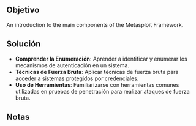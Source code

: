 ## Objetivo
An introduction to the main components of the Metasploit Framework.
## Solución
- **Comprender la Enumeración**: Aprender a identificar y enumerar los mecanismos de autenticación en un sistema.
- **Técnicas de Fuerza Bruta**: Aplicar técnicas de fuerza bruta para acceder a sistemas protegidos por credenciales.
- **Uso de Herramientas**: Familiarizarse con herramientas comunes utilizadas en pruebas de penetración para realizar ataques de fuerza bruta.
## Notas
